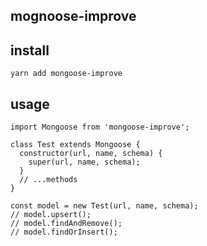 ## mognoose-improve

## install
```
yarn add mongoose-improve
```
## usage
```
import Mongoose from 'mongoose-improve';

class Test extends Mongoose {
  constructor(url, name, schema) {
    super(url, name, schema);
  }
  // ...methods
}

const model = new Test(url, name, schema);
// model.upsert();
// model.findAndRemove();
// model.findOrInsert();
```

